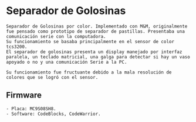 # Separador de Golosinas
	Separador de Golosinas por color. Implementado con M&M, originalmente fue pensado como prototipo de separador de pastillas. Presentaba una comunicación serie con la computadora.
	Su funcionamiento se basaba principalmente en el sensor de color tcs3200. 
	El separador de golosinas presenta un display manejado por interfaz paralela, un teclado matricial, una galga para detectar si hay un vaso apoyado o no y una comunicación Serie a la PC.

	Su funcionamiento fue fructuante debido a la mala resolución de colores que se logró con el sensor.

## Firmware
	- Placa: MC9S08SH8.
	- Software: CodeBlocks, CodeWarrior.

